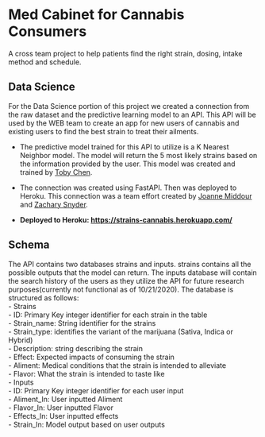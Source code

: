 # Med Cabinet for Cannabis Consumers
A cross team project to help patients find the right strain, dosing, intake method and schedule.

## Data Science
For the Data Science portion of this project we created a connection from the raw dataset and the predictive learning model to an API. This API will be used by the WEB team to create an app for new users of cannabis and existing users to find the best strain to treat their ailments.

- The predictive model trained for this API to utilize is a K Nearest Neighbor model. The model will return the 5 most likely strains based on the information provided by the user. This model was created and trained by [Toby Chen](https://github.com/TobyChen320).

- The connection was created using FastAPI. Then was deployed to Heroku. This connection was a team effort created by [Joanne Middour](https://github.com/jmmiddour) and [Zachary Snyder](https://github.com/zsnyder20).

- **Deployed to Heroku: https://strains-cannabis.herokuapp.com/**

## Schema
The API contains two databases strains and inputs. strains contains all the possible outputs that the model can return. The inputs database will contain the search history of the users as they utilize the API for future research purposes(currently not functional as of 10/21/2020). 
The database is structured as follows:  
    - Strains  
     - ID: Primary Key integer identifier for each strain in the table   
     - Strain_name: String identifier for the strains     
     - Strain_type: identifies the variant of the marijuana (Sativa, Indica or Hybrid)  
     - Description: string describing the strain  
     - Effect: Expected impacts of consuming the strain  
     - Aliment: Medical conditions that the strain is intended to alleviate  
     - Flavor: What the strain is intended to taste like   
    - Inputs  
     - ID: Primary Key integer identifier for each user input   
     - Aliment_In: User inputted Aliment   
     - Flavor_In: User inputted Flavor  
     - Effects_In: User inputted effects  
     - Strain_In: Model output based on user outputs   
